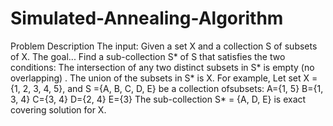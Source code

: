 # Simulated-Annealing-Algorithm
Problem Description
The input:
Given a set X and a collection S of subsets of X.
The goal...
Find a sub-collection S* of S that satisfies the two conditions:
  The intersection of any two distinct subsets in S* is empty (no overlapping) .
     The union of the subsets in S* is X. For example,
Let set X = {1, 2, 3, 4, 5}, and S ={A, B, C, D, E} be a collection ofsubsets:
  A={1, 5}
  B={1, 3, 4}
  C={3, 4}
  D={2, 4}
  E={3}
The sub-collection S* = {A, D, E} is exact covering solution for X.

